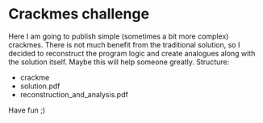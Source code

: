 # Сrackmes challenge
Here I am going to publish simple (sometimes a bit more complex) crackmes. There is not much benefit from the traditional solution, so I decided to reconstruct the program logic and create analogues along with the solution itself. Maybe this will help someone greatly.
Structure: 
- crackme
- solution.pdf
- reconstruction_and_analysis.pdf
 
 Have fun ;)
